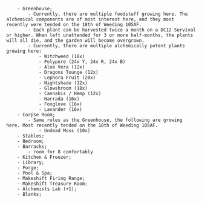 
		- Greenhouse;
			- Currently, there are multiple foodstuff growing here. The alchemical components are of most interest here, and they most recently were tended on the 18th of Weeding 105AF. 
			- Each plant can be harvested twice a month on a DC12 Survival or higher. When left unattended for 3 or more half-months, the plants will all die, and the garden will become overgrown.
			- Currently, there are multiple alchemically potent plants growing here:
				- Witchweed (18x)
				- Polypore (24x Y, 24x R, 24x B)
				- Aloe Vera (12x)
				- Dragons Tounge (12x)
				- Lephora Fruit (20x)
				- Nightshade (12x)
				- Glowshroom (18x)
				- Cannabis / Hemp (12x)
				- Harrada (16x)
				- Foxglove (16x)
				- Lavander (16x)
		- Corpse Room;
			- Same rules as the Greenhouse, the following are growing here. Most recently tended on the 18th of Weeding 105AF.
				- Undead Moss (10x)
		- Stables;
		- Bedroom;
		- Barracks;
			- room for 8 comfortably
		- Kitchen & Freezer;
		- Library;
		- Forge;
		- Pool & Spa;
		- Makeshift Firing Range;
		- Makeshift Treasure Room;
		- Alchemists Lab (+1); 
		- Blanks;